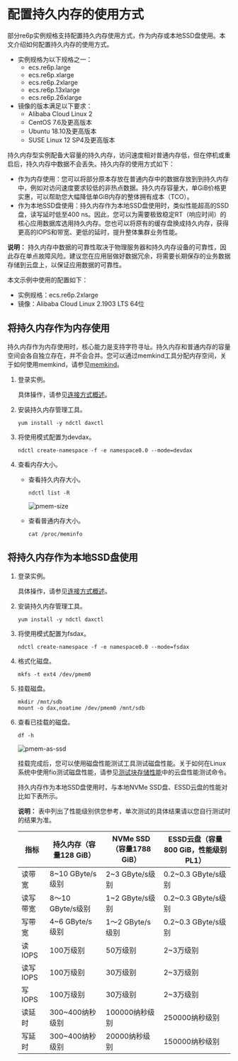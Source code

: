 # 配置持久内存的使用方式

部分re6p实例规格支持配置持久内存使用方式，作为内存或本地SSD盘使用。本文介绍如何配置持久内存的使用方式。

-   实例规格为以下规格之一：
    -   ecs.re6p.large
    -   ecs.re6p.xlarge
    -   ecs.re6p.2xlarge
    -   ecs.re6p.13xlarge
    -   ecs.re6p.26xlarge
-   镜像的版本满足以下要求：
    -   Alibaba Cloud Linux 2
    -   CentOS 7.6及更高版本
    -   Ubuntu 18.10及更高版本
    -   SUSE Linux 12 SP4及更高版本

持久内存型实例配备大容量的持久内存，访问速度相对普通内存低，但在停机或重启后，持久内存中数据不会丢失。持久内存的使用方式如下：

-   作为内存使用：您可以将部分原本存放在普通内存中的数据存放到到持久内存中，例如对访问速度要求较低的非热点数据。持久内存容量大，单GiB价格更实惠，可以帮助您大幅降低单GiB内存的整体拥有成本（TCO）。
-   作为本地SSD盘使用：持久内存作为本地SSD盘使用时，类似性能超高的SSD盘，读写延时低至400 ns。因此，您可以为需要极致稳定RT（响应时间）的核心应用数据库选用持久内存。您也可以将原有的缓存盘换成持久内存，获得更高的IOPS和带宽、更低的延时，提升整体集群业务性能。

**说明：** 持久内存中数据的可靠性取决于物理服务器和持久内存设备的可靠性，因此存在单点故障风险。建议您在应用层做好数据冗余，将需要长期保存的业务数据存储到云盘上，以保证应用数据的可靠性。

本文示例中使用的配置如下：

-   实例规格：ecs.re6p.2xlarge
-   镜像：Alibaba Cloud Linux 2.1903 LTS 64位

## 将持久内存作为内存使用

持久内存作为内存使用时，核心能力是支持字符寻址。持久内存和普通内存的容量空间会各自独立存在，并不会合并。您可以通过memkind工具分配内存空间，关于如何使用memkind，请参见[memkind](https://github.com/memkind/memkind)。

1.  登录实例。

    具体操作，请参见[连接方式概述](/intl.zh-CN/实例/连接实例/连接方式概述.md)。

2.  安装持久内存管理工具。

    ```
    yum install -y ndctl daxctl
    ```

3.  将使用模式配置为devdax。

    ```
    ndctl create-namespace -f -e namespace0.0 --mode=devdax
    ```

4.  查看内存大小。

    -   查看持久内存大小。

        ```
        ndctl list -R
        ```

        ![pmem-size](https://static-aliyun-doc.oss-accelerate.aliyuncs.com/assets/img/zh-CN/8784354061/p179060.png)

    -   查看普通内存大小。

        ```
        cat /proc/meminfo
        ```


## 将持久内存作为本地SSD盘使用

1.  登录实例。

    具体操作，请参见[连接方式概述](/intl.zh-CN/实例/连接实例/连接方式概述.md)。

2.  安装持久内存管理工具。

    ```
    yum install -y ndctl daxctl
    ```

3.  将使用模式配置为fsdax。

    ```
    ndctl create-namespace -f -e namespace0.0 --mode=fsdax
    ```

4.  格式化磁盘。

    ```
    mkfs -t ext4 /dev/pmem0
    ```

5.  挂载磁盘。

    ```
    mkdir /mnt/sdb
    mount -o dax,noatime /dev/pmem0 /mnt/sdb
    ```

6.  查看已挂载的磁盘。

    ```
    df -h
    ```

    ![pmem-as-ssd](https://static-aliyun-doc.oss-accelerate.aliyuncs.com/assets/img/zh-CN/2248644061/p179010.png)

    挂载完成后，您可以使用磁盘性能测试工具测试磁盘性能。关于如何在Linux系统中使用fio测试磁盘性能，请参见[测试块存储性能](/intl.zh-CN/块存储/性能/测试块存储性能.md)中的云盘性能测试命令。

    持久内存作为本地SSD盘使用时，与本地NVMe SSD盘、ESSD云盘的性能对比如下表所示。

    **说明：** 表中列出了性能级别供您参考，单次测试的具体结果请以您自行测试时的结果为准。

    |指标|持久内存（容量128 GiB）|NVMe SSD（容量1788 GiB）|ESSD云盘（容量800 GiB，性能级别PL1）|
    |--|---------------|--------------------|-------------------------|
    |读带宽|8~10 GByte/s级别|2~3 GByte/s级别|0.2~0.3 GByte/s级别|
    |读写带宽|8～10 GByte/s级别|1~2 GByte/s级别|0.2~0.3 GByte/s级别|
    |写带宽|4~6 GByte/s级别|1～2 GByte/s级别|0.2~0.3 GByte/s级别|
    |读IOPS|100万级别|50万级别|2~3万级别|
    |读写IOPS|100万级别|30万级别|2~3万级别|
    |写IOPS|100万级别|30万级别|2~3万级别|
    |读延时|300~400纳秒级别|100000纳秒级别|250000纳秒级别|
    |写延时|300~400纳秒级别|20000纳秒级别|150000纳秒级别|


